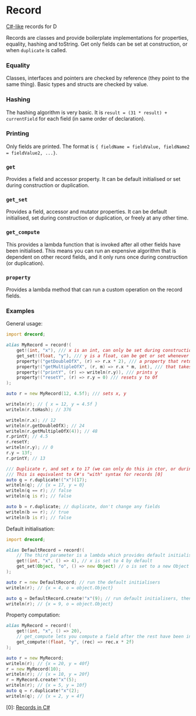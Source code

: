 # Record
[C#-like](https://docs.microsoft.com/en-us/dotnet/csharp/whats-new/tutorials/records) records for D

Records are classes and provide boilerplate implementations for properties, equality, hashing and toString. Get only fields can be set at construction, or when `duplicate` is called.

### Equality
Classes, interfaces and pointers are checked by reference (they point to the same thing). Basic types and structs are checked by value.

### Hashing
The hashing algorithm is very basic. It is `result = (31 * result) + currentField` for each field (in same order of declaration).

### Printing
Only fields are printed. The format is `{ fieldName = fieldValue, fieldName2 = fieldValue2, ...}`.

### `get`
Provides a field and accessor property. It can be default initialised or set during construction or duplication.

### `get_set`
Provides a field, accessor and mutator properties. It can be default initialised, set during construction or duplication, or freely at any other time.

### `get_compute`
This provides a lambda function that is invoked after all other fields have been initialised. This means you can run an expensive algorithm that is dependent on other record fields, and it only runs once during construction (or duplication).

### `property`
Provides a lambda method that can run a custom operation on the record fields.

### Examples
General usage:
```d
import drecord;

alias MyRecord = record!(
    get!(int, "x"), /// x is an int, can only be set during construction
    get_set!(float, "y"), /// y is a float, can be get or set whenever
    property!("getDoubleOfX", (r) => r.x * 2), /// a property that returns the double of x
    property!("getMultipleOfX", (r, m) => r.x * m, int), /// that takes an argument and multiples x by that value
    property!("printY", (r) => writeln(r.y)), /// prints y
    property!("resetY", (r) => r.y = 0) /// resets y to 0f
); 

auto r = new MyRecord(12, 4.5f); /// sets x, y

writeln(r); // { x = 12, y = 4.5f }
writeln(r.toHash); // 376

writeln(r.x); // 12
writeln(r.getDoubleOfX); // 24
writeln(r.getMultipleOfX(4)); // 48
r.printY; // 4.5
r.resetY;
writeln(r.y); // 0
r.y = 13f;
r.printY; // 13

/// Duplicate r, and set x to 17 (we can only do this in ctor, or during duplication)
/// This is equivalent to C#'s "with" syntax for records [0]
auto q = r.duplicate!("x")(17); 
writeln(q); // {x = 17, y = 0}
writeln(q == r); // false
writeln(q is r); // false

auto b = r.duplicate; // duplicate, don't change any fields
writeln(b == r); // true
writeln(b is r); // false
```

Default initialisation:
```D
import drecord;

alias DefaultRecord = record!(
    // The third parameter is a lambda which provides default initialisation
    get!(int, "x", () => 4), // x is set to 4 by default
    get_set(Object, "o", () => new Object) // o is set to a new Object by default
);

auto r = new DefaultRecord; // run the default initialisers
writeln(r); // {x = 4, o = object.Object}

auto q = DefaultRecord.create!"x"(9); // run default initialisers, then set x to 9
writeln(r); // {x = 9, o = object.Object}
```

Property computation:
```D
alias MyRecord = record!(
    get!(int, "x", () => 20),
    // get_compute lets you compute a field after the rest have been initialised
    get_compute!(float, "y", (rec) => rec.x * 2f)
);

auto r = new MyRecord;
writeln(r); // {x = 20, y = 40f}
r = new MyRecord(10);
writeln(r); // {x = 10, y = 20f}
r = MyRecord.create!"x"(5);
writeln(r); // {x = 5, y = 10f}
auto q = r.duplicate!"x"(2);
writeln(q); // {x = 2, y = 4f}
```

[0]: [Records in C#](https://docs.microsoft.com/en-us/dotnet/csharp/fundamentals/types/records)